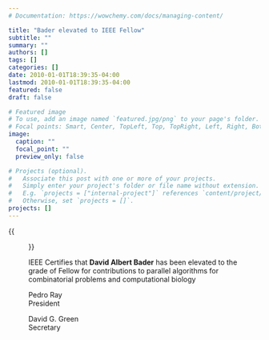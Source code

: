 ```yaml
---
# Documentation: https://wowchemy.com/docs/managing-content/

title: "Bader elevated to IEEE Fellow"
subtitle: ""
summary: ""
authors: []
tags: []
categories: []
date: 2010-01-01T18:39:35-04:00
lastmod: 2010-01-01T18:39:35-04:00
featured: false
draft: false

# Featured image
# To use, add an image named `featured.jpg/png` to your page's folder.
# Focal points: Smart, Center, TopLeft, Top, TopRight, Left, Right, BottomLeft, Bottom, BottomRight.
image:
  caption: ""
  focal_point: ""
  preview_only: false

# Projects (optional).
#   Associate this post with one or more of your projects.
#   Simply enter your project's folder or file name without extension.
#   E.g. `projects = ["internal-project"]` references `content/project/deep-learning/index.md`.
#   Otherwise, set `projects = []`.
projects: []
---
```


{{<figure src="certificate.jpg">}}

IEEE Certifies that **David Albert Bader** has been elevated to the grade of Fellow for contributions to parallel algorithms for combinatorial problems and computational biology

Pedro Ray  
President

David G. Green  
Secretary
